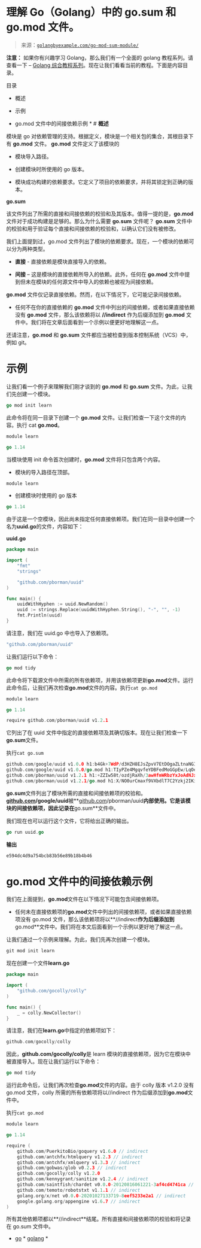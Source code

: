 <!--yml

分类：未分类

日期：2024-10-13 06:30:03

-->

# 理解 Go（Golang）中的 go.sum 和 go.mod 文件。

> 来源：[`golangbyexample.com/go-mod-sum-module/`](https://golangbyexample.com/go-mod-sum-module/)

**注意：** 如果你有兴趣学习 Golang，那么我们有一个全面的 golang 教程系列。请查看一下 – [Golang 综合教程系列](https://golangbyexample.com/golang-comprehensive-tutorial/)。现在让我们看看当前的教程。下面是内容目录。

目录

+   概述

+   示例

+   go.mod 文件中的间接依赖示例 * # **概述**

模块是 go 对依赖管理的支持。根据定义，模块是一个相关包的集合，其根目录下有 **go.mod** 文件。 **go.mod** 文件定义了该模块的

+   模块导入路径。

+   创建模块时所使用的 go 版本。

+   模块成功构建的依赖要求。它定义了项目的依赖要求，并将其锁定到正确的版本。

**go.sum**

该文件列出了所需的直接和间接依赖的校验和及其版本。值得一提的是，**go.mod** 文件对于成功构建是足够的。那么为什么需要 **go.sum** 文件呢？ **go.sum** 文件中的校验和用于验证每个直接和间接依赖的校验和，以确认它们没有被修改。

我们上面提到过，go.mod 文件列出了模块的依赖要求。现在，一个模块的依赖可以分为两种类型。

+   **直接** - 直接依赖是模块直接导入的依赖。

+   **间接** – 这是模块的直接依赖所导入的依赖。此外，任何在 **go.mod** 文件中提到但未在模块的任何源文件中导入的依赖也被视为间接依赖。

**go.mod** 文件仅记录直接依赖。然而，在以下情况下，它可能记录间接依赖。

+   任何不在你的直接依赖的 **go.mod** 文件中列出的间接依赖，或者如果直接依赖没有 **go.mod** 文件，那么该依赖将以 **//indirect** 作为后缀添加到 **go.mod** 文件中。我们将在文章后面看到一个示例以便更好地理解这一点。

还请注意，**go.mod** 和 **go.sum** 文件都应当被检查到版本控制系统（VCS）中，例如 git。

# **示例**

让我们看一个例子来理解我们刚才谈到的 **go.mod** 和 **go.sum** 文件。为此，让我们先创建一个模块。

```go
go mod init learn
```

此命令将在同一目录下创建一个 **go.mod** 文件。让我们检查一下这个文件的内容。执行 cat **go.mod**。

```go
module learn

go 1.14
```

当模块使用 init 命令首次创建时，**go.mod** 文件将只包含两个内容。

+   模块的导入路径在顶部。

```go
module learn
```

+   创建模块时使用的 go 版本

```go
go 1.14
```

由于这是一个空模块，因此尚未指定任何直接依赖项。我们在同一目录中创建一个名为**uuid.go**的文件，内容如下：

**uuid.go**

```go
package main

import (
	"fmt"
	"strings"

	"github.com/pborman/uuid"
)

func main() {
	uuidWithHyphen := uuid.NewRandom()
	uuid := strings.Replace(uuidWithHyphen.String(), "-", "", -1)
	fmt.Println(uuid)
}
```

请注意，我们在 uuid.go 中也导入了依赖项。

```go
"github.com/pborman/uuid"
```

让我们运行以下命令：

```go
go mod tidy
```

此命令将下载源文件中所需的所有依赖项，并用该依赖项更新**go.mod**文件。运行此命令后，让我们再次检查**go.mod**文件的内容。执行`cat go.mod`

```go
module learn

go 1.14

require github.com/pborman/uuid v1.2.1
```

它列出了在 uuid 文件中指定的直接依赖项及其确切版本。现在让我们检查一下**go.sum**文件。

执行`cat go.sum`

```go
github.com/google/uuid v1.0.0 h1:b4Gk+7WdP/d3HZH8EJsZpvV7EtDOgaZLtnaNGIu1adA=
github.com/google/uuid v1.0.0/go.mod h1:TIyPZe4MgqvfeYDBFedMoGGpEw/LqOeaOT+nhxU+yHo=
github.com/pborman/uuid v1.2.1 h1:+ZZIw58t/ozdjRaXh/3awHfmWRbzYxJoAdNJxe/3pvw=
github.com/pborman/uuid v1.2.1/go.mod h1:X/NO0urCmaxf9VXbdlT7C2Yzkj2IKimNn4k+gtPdI/k=
```

**go.sum**文件列出了模块所需的直接和间接依赖项的校验和。**[github.com](http://github.com)/google/uuid**被**[github.com](http://github.com)/pborman/uuid**内部使用。它是该模块的间接依赖项，因此记录在**go.sum**文件中。

我们现在也可以运行这个文件，它将给出正确的输出。

```go
go run uuid.go
```

**输出**

```go
e594dc4d9a754bcb83b56e89b18b4b46
```

# **go.mod 文件中的间接依赖示例**

我们在上面提到，**go.mod**文件在以下情况下可能包含间接依赖项。

+   任何未在直接依赖项的**go.mod**文件中列出的间接依赖项，或者如果直接依赖项没有 go.mod 文件，那么该依赖项将以**//indirect**作为后缀添加到**go.mod**文件中。我们将在本文后面看到一个示例以更好地了解这一点。

让我们通过一个示例来理解。为此，我们先再次创建一个模块。

```go
git mod init learn
```

现在创建一个文件**learn.go**

```go
package main

import (
	"github.com/gocolly/colly"
)

func main() {
	_ = colly.NewCollector()
}
```

请注意，我们在**learn.go**中指定的依赖项如下：

```go
github.com/gocolly/colly
```

因此，**github.com/gocolly/colly**是 learn 模块的直接依赖项，因为它在模块中被直接导入。现在让我们运行以下命令：

```go
go mod tidy
```

运行此命令后，让我们再次检查**go.mod**文件的内容。由于 colly 版本 v1.2.0 没有 go.mod 文件，colly 所需的所有依赖项将以//indirect 作为后缀添加到**go.mod**文件中。

执行`cat go.mod`

```go
module learn

go 1.14

require (
	github.com/PuerkitoBio/goquery v1.6.0 // indirect
	github.com/antchfx/htmlquery v1.2.3 // indirect
	github.com/antchfx/xmlquery v1.3.3 // indirect
	github.com/gobwas/glob v0.2.3 // indirect
	github.com/gocolly/colly v1.2.0
	github.com/kennygrant/sanitize v1.2.4 // indirect
	github.com/saintfish/chardet v0.0.0-20120816061221-3af4cd4741ca // indirect
	github.com/temoto/robotstxt v1.1.1 // indirect
	golang.org/x/net v0.0.0-20201027133719-8eef5233e2a1 // indirect
	google.golang.org/appengine v1.6.7 // indirect
)
```

所有其他依赖项都以**//indirect**结尾。所有直接和间接依赖项的校验和将记录在 go.sum 文件中。

+   [go](https://golangbyexample.com/tag/go/) *   [golang](https://golangbyexample.com/tag/golang/) *
